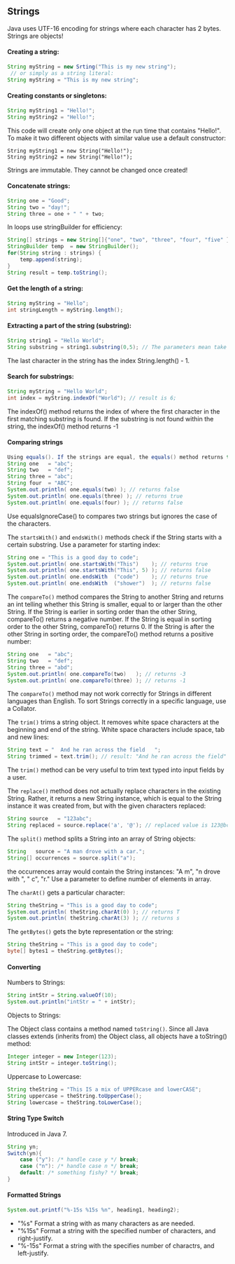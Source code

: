 ## Strings
Java uses UTF-16 encoding for strings where each character has 2 bytes. Strings are objects!

#### Creating a string:
```java
String myString = new Srting("This is my new string");
 // or simply as a string literal:
String myString = "This is my new string";
```

#### Creating constants or singletons:
```java
String myString1 = "Hello!";
String myString2 = "Hello!";
```
This code will create only one object at the run time that contains "Hello!". To make it two different objects with similar value use a default constructor:
```
String myString1 = new String("Hello!");
String myString2 = new String("Hello!");
```

Strings are immutable. They cannot be changed once created!

#### Concatenate strings:
```java
String one = "Good";
String two = "day!";
String three = one + " " + two;
```
In loops use stringBuilder for efficiency:
```java
String[] strings = new String[]{"one", "two", "three", "four", "five" };
StringBuilder temp  = new StringBuilder();
for(String string : strings) {
    temp.append(string);
}
String result = temp.toString();
```

#### Get the length of a string:
```java
String myString = "Hello";
int stringLength = myString.length();
```

#### Extracting a part of the string (substring):
```java
String string1 = "Hello World";
String substring = string1.substring(0,5); // The parameters mean take only "from - including, to - excluding".
``` 
The last character in the string has the index String.length() - 1.

#### Search for substrings:
```java
String myString = "Hello World";
int index = myString.indexOf("World"); // result is 6;
```
The indexOf() method returns the index of where the first character in the first matching substring is found. If the substring is not found within the string, the indexOf() method returns -1

#### Comparing strings
```java
Using equals(). If the strings are equal, the equals() method returns true. If not, it returns false:
String one   = "abc";
String two   = "def";
String three = "abc";
String four  = "ABC";
System.out.println( one.equals(two) ); // returns false
System.out.println( one.equals(three) ); // returns true
System.out.println( one.equals(four) ); // returns false
```
Use equalsIgnoreCase() to compares two strings but ignores the case of the characters.

The ```startsWith()``` and ```endsWith()``` methods check if the String starts with a certain substring. Use a parameter for starting index:
```java
String one = "This is a good day to code";
System.out.println( one.startsWith("This")    ); // returns true
System.out.println( one.startsWith("This", 5) ); // returns false
System.out.println( one.endsWith  ("code")    ); // returns true
System.out.println( one.endsWith  ("shower")  ); // returns false
```
The ```compareTo()``` method compares the String to another String and returns an int telling whether this String is smaller, equal to or larger than the other String. If the String is earlier in sorting order than the other String, compareTo() returns a negative number. If the String is equal in sorting order to the other String, compareTo() returns 0. If the String is after the other String in sorting order, the compareTo() method returns a positive number:
```java
String one   = "abc";
String two   = "def";
String three = "abd";
System.out.println( one.compareTo(two)   ); // returns -3
System.out.println( one.compareTo(three) ); // returns -1
```
The ```compareTo()``` method may not work correctly for Strings in different languages than English. To sort Strings correctly in a specific language, use a Collator.

The ```trim()``` trims a string object. It removes white space characters at the beginning and end of the string. White space characters include space, tab and new lines:
```java
String text = "  And he ran across the field   ";
String trimmed = text.trim(); // result: "And he ran across the field"
```
The ```trim()``` method can be very useful to trim text typed into input fields by a user.

The ```replace()``` method does not actually replace characters in the existing String. Rather, it returns a new String instance, which is equal to the String instance it was created from, but with the given characters replaced:
```java
String source   = "123abc";
String replaced = source.replace('a', '@'); // replaced value is 123@bc
```

The ```split()``` method splits a String into an array of String objects:
```java
String   source = "A man drove with a car.";
String[] occurrences = source.split("a");
```
the occurrences array would contain the String instances: "A m", "n drove with ", " c", "r."
Use a parameter to define number of elements in array.

The ```charAt()``` gets a particular character:
```java
String theString = "This is a good day to code";
System.out.println( theString.charAt(0) ); // returns T
System.out.println( theString.charAt(3) ); // returns s
```

The ```getBytes()``` gets the byte representation or the string:
```java
String theString = "This is a good day to code";
byte[] bytes1 = theString.getBytes();
```

#### Converting
Numbers to Strings:
```java
String intStr = String.valueOf(10);
System.out.println("intStr = " + intStr);
```
Objects to Strings:

The Object class contains a method named ```toString()```. Since all Java classes extends (inherits from) the Object class, all objects have a toString() method:
```java
Integer integer = new Integer(123);
String intStr = integer.toString();
```
Uppercase to Lowercase:
```java
String theString = "This IS a mix of UPPERcase and lowerCASE";
String uppercase = theString.toUpperCase();
String lowercase = theString.toLowerCase();
```

#### String Type Switch
Introduced in Java 7.
```java
String yn;
Switch(yn){
    case ("y"): /* handle case y */ break;
    case ("n"): /* handle case n */ break;
    default: /* something fishy? */ break;
}
```

#### Formatted Strings
```java
System.out.printf("%-15s %15s %n", heading1, heading2);
```
- "%s" Format a string with as many characters as are needed.
- "%15s" Format a string with the specified number of characters, and right-justify.
- "%-15s" Format a string with the specifies number of charactrs, and left-justify.
